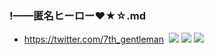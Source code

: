 ### !——匿名ヒーロー❤★☆.md
- https://twitter.com/7th_gentleman
![]()
![](https://pbs.twimg.com/media/EEMBwS_UEAEIwl4?format=jpg&name=4096x4096)
![](https://img.dlsite.jp/modpub/images2/work/doujin/RJ253000/RJ252479_img_smp5.jpg)
![](https://img.dlsite.jp/modpub/images2/work/doujin/RJ253000/RJ252479_img_smp6.jpg)
